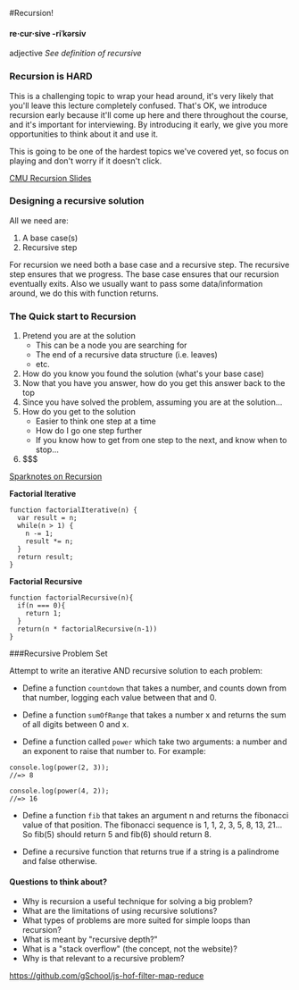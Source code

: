 #Recursion!

#### re·cur·sive -riˈkərsiv
adjective
*See definition of recursive*

### Recursion is HARD

This is a challenging topic to wrap your head around, it's very likely that you'll leave this lecture completely confused. That's OK, we introduce recursion early because it'll come up here and there throughout the course, and it's important for interviewing. By introducing it early, we give you more opportunities to think about it and use it.

This is going to be one of the hardest topics we've covered yet, so focus on playing and don't worry if it doesn't click.

[CMU Recursion Slides](http://www.cs.cmu.edu/~15110-f12/Unit05PtA-handout.pdf)

### Designing a recursive solution

All we need are:

1. A base case(s)
2. Recursive step

For recursion we need both a base case and a recursive step.  The recursive step ensures that we progress.  The base case ensures that our recursion eventually exits.  Also we usually want to pass some data/information around, we do this with function returns. 

### The Quick start to Recursion

1. Pretend you are at the solution
	* This can be a node you are searching for
	* The end of a recursive data structure (i.e. leaves)
	* etc.
2. How do you know you found the solution (what's your base case)
3. Now that you have you answer, how do you get this answer back to the top
4. Since you have solved the problem, assuming you are at the solution... 
5. How do you get to the solution
	* Easier to think one step at a time
	* How do I go one step further
	* If you know how to get from one step to the next, and know when to stop...
6. $$$

[Sparknotes on Recursion](http://www.sparknotes.com/cs/recursion/whatisrecursion/section1.rhtml)


**Factorial Iterative**

```
function factorialIterative(n) {
  var result = n;
  while(n > 1) {
    n -= 1;
    result *= n;
  }
  return result;
}
```

**Factorial Recursive**

```
function factorialRecursive(n){
  if(n === 0){
    return 1;
  }
  return(n * factorialRecursive(n-1))
}
```

###Recursive Problem Set

Attempt to write an iterative AND recursive solution to each problem:

* Define a function `countdown` that takes a number, and counts down from that number, logging each value between that and 0.

* Define a function `sumOfRange` that takes a number x and returns the sum of all digits between 0 and x.

* Define a function called  `power` which take two arguments: a number and an exponent to raise that number to.  For example:

```
console.log(power(2, 3));
//=> 8

console.log(power(4, 2));
//=> 16
```

* Define a function `fib` that takes an argument n and returns the fibonacci value of that position. The fibonacci sequence is  1, 1, 2, 3, 5, 8, 13, 21... So fib(5) should return 5 and fib(6) should return 8.

* Define a recursive function that returns true if a string is a palindrome and false otherwise.

#### Questions to think about?

* Why is recursion a useful technique for solving a big problem?
* What are the limitations of using recursive solutions?
* What types of problems are more suited for simple loops than recursion?
* What is meant by "recursive depth?"
* What is a "stack overflow" (the concept, not the website)?
* Why is that relevant to a recursive problem?


https://github.com/gSchool/js-hof-filter-map-reduce

